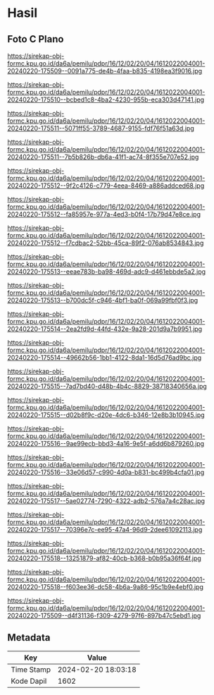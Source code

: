 # Hasil

## Foto C Plano

https://sirekap-obj-formc.kpu.go.id/da6a/pemilu/pdpr/16/12/02/20/04/1612022004001-20240220-175509--0091a775-de4b-4faa-b835-4198ea3f9016.jpg

https://sirekap-obj-formc.kpu.go.id/da6a/pemilu/pdpr/16/12/02/20/04/1612022004001-20240220-175510--bcbed1c8-4ba2-4230-955b-eca303d47141.jpg

https://sirekap-obj-formc.kpu.go.id/da6a/pemilu/pdpr/16/12/02/20/04/1612022004001-20240220-175511--5071ff55-3789-4687-9155-fdf76f51a63d.jpg

https://sirekap-obj-formc.kpu.go.id/da6a/pemilu/pdpr/16/12/02/20/04/1612022004001-20240220-175511--7b5b826b-db6a-41f1-ac74-8f355e707e52.jpg

https://sirekap-obj-formc.kpu.go.id/da6a/pemilu/pdpr/16/12/02/20/04/1612022004001-20240220-175512--9f2c4126-c779-4eea-8469-a886addced68.jpg

https://sirekap-obj-formc.kpu.go.id/da6a/pemilu/pdpr/16/12/02/20/04/1612022004001-20240220-175512--fa85957e-977a-4ed3-b0f4-17b79d47e8ce.jpg

https://sirekap-obj-formc.kpu.go.id/da6a/pemilu/pdpr/16/12/02/20/04/1612022004001-20240220-175512--f7cdbac2-52bb-45ca-89f2-076ab8534843.jpg

https://sirekap-obj-formc.kpu.go.id/da6a/pemilu/pdpr/16/12/02/20/04/1612022004001-20240220-175513--eeae783b-ba98-469d-adc9-d461ebbde5a2.jpg

https://sirekap-obj-formc.kpu.go.id/da6a/pemilu/pdpr/16/12/02/20/04/1612022004001-20240220-175513--b700dc5f-c946-4bf1-ba0f-069a99fbf0f3.jpg

https://sirekap-obj-formc.kpu.go.id/da6a/pemilu/pdpr/16/12/02/20/04/1612022004001-20240220-175514--2ea2fd9d-44fd-432e-9a28-201d9a7b9951.jpg

https://sirekap-obj-formc.kpu.go.id/da6a/pemilu/pdpr/16/12/02/20/04/1612022004001-20240220-175514--49662b56-1bb1-4122-8da1-16d5d76ad9bc.jpg

https://sirekap-obj-formc.kpu.go.id/da6a/pemilu/pdpr/16/12/02/20/04/1612022004001-20240220-175515--7ad7bd40-d48b-4b4c-8829-38718340656a.jpg

https://sirekap-obj-formc.kpu.go.id/da6a/pemilu/pdpr/16/12/02/20/04/1612022004001-20240220-175515--d02b8f9c-d20e-4dc6-b346-12e8b3b10945.jpg

https://sirekap-obj-formc.kpu.go.id/da6a/pemilu/pdpr/16/12/02/20/04/1612022004001-20240220-175516--9ae99ecb-bbd3-4a16-9e5f-a6dd6b879260.jpg

https://sirekap-obj-formc.kpu.go.id/da6a/pemilu/pdpr/16/12/02/20/04/1612022004001-20240220-175516--33e06d57-c990-4d0a-b831-bc499b4cfa01.jpg

https://sirekap-obj-formc.kpu.go.id/da6a/pemilu/pdpr/16/12/02/20/04/1612022004001-20240220-175517--5ae02774-7290-4322-adb2-576a7a4c28ac.jpg

https://sirekap-obj-formc.kpu.go.id/da6a/pemilu/pdpr/16/12/02/20/04/1612022004001-20240220-175517--70396e7c-ee95-47a4-96d9-2dee61092113.jpg

https://sirekap-obj-formc.kpu.go.id/da6a/pemilu/pdpr/16/12/02/20/04/1612022004001-20240220-175518--13251879-af82-40cb-b368-b0b95a36f64f.jpg

https://sirekap-obj-formc.kpu.go.id/da6a/pemilu/pdpr/16/12/02/20/04/1612022004001-20240220-175518--f603ee36-dc58-4b6a-9a86-95c1b9e4ebf0.jpg

https://sirekap-obj-formc.kpu.go.id/da6a/pemilu/pdpr/16/12/02/20/04/1612022004001-20240220-175509--d4f31136-f309-4279-97f6-897b47c5ebd1.jpg


## Metadata

| Key        | Value               |
| ---------- | ------------------- |
| Time Stamp | 2024-02-20 18:03:18 |
| Kode Dapil | 1602                |



